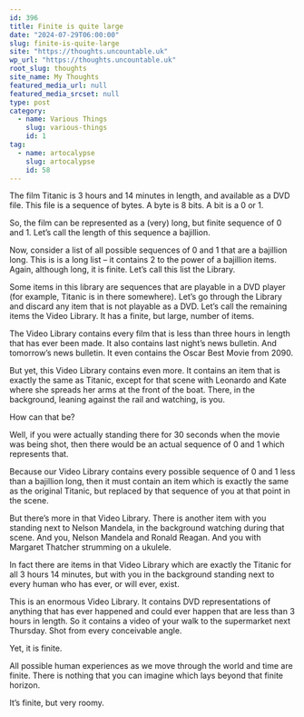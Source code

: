 ```yaml
---
id: 396
title: Finite is quite large
date: "2024-07-29T06:00:00"
slug: finite-is-quite-large
site: "https://thoughts.uncountable.uk"
wp_url: "https://thoughts.uncountable.uk"
root_slug: thoughts
site_name: My Thoughts
featured_media_url: null
featured_media_srcset: null
type: post
category:
  - name: Various Things
    slug: various-things
    id: 1
tag:
  - name: artocalypse
    slug: artocalypse
    id: 58
---
```



<p>The film Titanic is 3 hours and 14 minutes in length, and available as a DVD file.  This file is a sequence of bytes.  A byte is 8 bits.  A bit is a 0 or 1.</p>



<p>So, the film can be represented as a (very) long, but finite sequence of 0 and 1.  Let&#8217;s call the length of this sequence a bajillion.  </p>



<p>Now, consider a list of all possible sequences of 0 and 1 that are a bajillion long.  This is is a long list &#8211; it contains 2 to the power of a bajillion items.  Again, although long, it is finite.  Let&#8217;s call this list the Library.</p>



<p>Some items in this library are sequences that are playable in a DVD player (for example, Titanic is in there somewhere).  Let&#8217;s go through the Library and discard any item that is not playable as a DVD.  Let&#8217;s call the remaining items the Video Library.  It has a finite, but large, number of items.</p>



<p>The Video Library contains every film that is less than three hours in length that has ever been made.  It also contains last night&#8217;s news bulletin.  And tomorrow&#8217;s news bulletin.  It even contains the Oscar Best Movie from 2090.</p>



<p>But yet, this Video Library contains even more. It contains an item that is exactly the same as Titanic, except for that scene with Leonardo and Kate where she spreads her arms at the front of the boat. There, in the background, leaning against the rail and watching, is you.</p>



<p>How can that be?  </p>



<p>Well, if you were actually standing there for 30 seconds when the movie was being shot, then there would be an actual sequence of 0 and 1 which represents that.  </p>



<p>Because our Video Library contains every possible sequence of 0 and 1 less than a bajillion long, then it must contain an item which is exactly the same as the original Titanic, but replaced by that sequence of you at that point in the scene.</p>



<p>But there&#8217;s more in that Video Library.  There is another item with you standing next to Nelson Mandela, in the background watching during that scene.  And you, Nelson Mandela and Ronald Reagan.  And you with Margaret Thatcher strumming on a ukulele.</p>



<p>In fact there are items in that Video Library which are exactly the Titanic for all 3 hours 14 minutes, but with you in the background standing next to every human who has ever, or will ever, exist.</p>



<p>This is an enormous Video Library.  It contains DVD representations of anything that has ever happened and could ever happen that are less than 3 hours in length.  So it contains a video of your walk to the supermarket next Thursday.  Shot from every conceivable angle.</p>



<p>Yet, it is finite.</p>



<p>All possible human experiences as we move through the world and time are finite.  There is nothing that you can imagine which lays beyond that finite horizon.  </p>



<p>It&#8217;s finite, but very roomy.</p>
